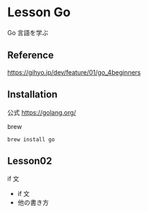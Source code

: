 # Lesson Go

Go 言語を学ぶ

## Reference

https://gihyo.jp/dev/feature/01/go_4beginners

## Installation

公式 https://golang.org/

brew

```
brew install go
```

## Lesson02

if 文

- if 文
- 他の書き方
